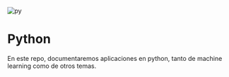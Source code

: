 ![py](https://user-images.githubusercontent.com/42939877/175550068-9b18f12d-ccbd-4c34-88a3-d031d4dfdcf7.jpg)

# Python
En este repo, documentaremos aplicaciones en python, tanto de machine learning como de otros temas.

